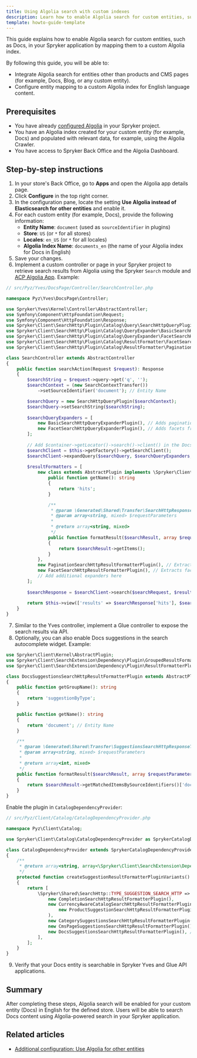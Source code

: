 ```yaml
---
title: Using Algolia search with custom indexes
description: Learn how to enable Algolia search for custom entities, such as Docs, in your Spryker-based project.
template: howto-guide-template
---
```


This guide explains how to enable Algolia search for custom entities, such as Docs, in your Spryker application by mapping them to a custom Algolia index.

By following this guide, you will be able to:
- Integrate Algolia search for entities other than products and CMS pages (for example, Docs, Blog, or any custom entity).
- Configure entity mapping to a custom Algolia index for English language content.

## Prerequisites

- You have already [configured Algolia](/docs/pbc/all/search/latest/base-shop/third-party-integrations/algolia/configure-algolia.html) in your Spryker project.
- You have an Algolia index created for your custom entity (for example, Docs) and populated with relevant data, for example, using the Algolia Crawler.
- You have access to Spryker Back Office and the Algolia Dashboard.

## Step-by-step instructions

1. In your store's Back Office, go to **Apps** and open the Algolia app details page.
2. Click **Configure** in the top right corner.
3. In the configuration pane, locate the setting **Use Algolia instead of Elasticsearch for other entities** and enable it.
4. For each custom entity (for example, Docs), provide the following information:
    - **Entity Name**: `document` (used as `sourceIdentifier` in plugins)
    - **Store**: `US` (or `*` for all stores)
    - **Locales**: `en_US` (or `*` for all locales)
    - **Algolia Index Name**: `documents_en` (the name of your Algolia index for Docs in English)
5. Save your changes.
6. Implement a custom controller or page in your Spryker project to retrieve search results from Algolia using the Spryker `Search` module and [ACP Algolia App](/docs/pbc/all/search/latest/base-shop/third-party-integrations/algolia/algolia). Example:

```php
// src/Pyz/Yves/DocsPage/Controller/SearchController.php

namespace Pyz\Yves\DocsPage\Controller;

use Spryker\Yves\Kernel\Controller\AbstractController;
use Symfony\Component\HttpFoundation\Request;
use Symfony\Component\HttpFoundation\Response;
use Spryker\Client\SearchHttp\Plugin\Catalog\Query\SearchHttpQueryPlugin;
use Spryker\Client\SearchHttp\Plugin\Catalog\QueryExpander\BasicSearchHttpQueryExpanderPlugin;
use Spryker\Client\SearchHttp\Plugin\Catalog\QueryExpander\FacetSearchHttpQueryExpanderPlugin;
use Spryker\Client\SearchHttp\Plugin\Catalog\ResultFormatter\FacetSearchHttpResultFormatterPlugin;
use Spryker\Client\SearchHttp\Plugin\Catalog\ResultFormatter\PaginationSearchHttpResultFormatterPlugin;

class SearchController extends AbstractController
{
    public function searchAction(Request $request): Response
    {
        $searchString = $request->query->get('q', '');
        $searchContext = (new SearchContextTransfer())
            ->setSourceIdentifier('document'); // Entity Name

        $searchQuery = new SearchHttpQueryPlugin($searchContext);
        $searchQuery->setSearchString($searchString);
        
        $searchQueryExpanders = [
            new BasicSearchHttpQueryExpanderPlugin(), // Adds pagination and sorting from the URL query
            new FacetSearchHttpQueryExpanderPlugin(), // Adds facets from the URL query, excluding reserved parameters for sorting, pagination, and query. For example: color=red, size=42
        ];
        
        // Add $container->getLocator()->search()->client() in the DocsPageDependencyProvider module to use it.
        $searchClient = $this->getFactory()->getSearchClient();        
        $searchClient->expandQuery($searchQuery, $searchQueryExpanders, $request->query->all());
        
        $resultFormatters = [
            new class extends AbstractPlugin implements \Spryker\Client\SearchExtension\Dependency\Plugin\ResultFormatterPluginInterface {
                public function getName(): string
                {
                    return 'hits';
                }

                /**
                 * @param \Generated\Shared\Transfer\SearchHttpResponseTransfer $searchResult
                 * @param array<string, mixed> $requestParameters
                 *
                 * @return array<string, mixed>
                 */
                public function formatResult($searchResult, array $requestParameters = []): array
                {
                    return $searchResult->getItems();
                }
            },
            new PaginationSearchHttpResultFormatterPlugin(), // Extracts pagination data from the response, see PaginationSearchResultTransfer
            new FacetSearchHttpResultFormatterPlugin(), // Extracts facets list from the response
            // Add additional expanders here
        ];
        
        $searchResponse = $searchClient->search($searchRequest, $resultFormatters, $request->query->all());
        
        return $this->view(['results' => $searchResponse['hits'], $searchResponse['pagination'], $searchResults['facets']], [], 'docs/search/results.twig');
    }
}
```

7. Similar to the Yves controller, implement a Glue controller to expose the search results via API.
8. Optionally, you can also enable Docs suggestions in the search autocomplete widget. Example:

```php
use Spryker\Client\Kernel\AbstractPlugin;
use Spryker\Client\SearchExtension\Dependency\Plugin\GroupedResultFormatterPluginInterface;
use Spryker\Client\SearchExtension\Dependency\Plugin\ResultFormatterPluginInterface;

class DocsSuggestionsSearchHttpResultFormatterPlugin extends AbstractPlugin  implements ResultFormatterPluginInterface, GroupedResultFormatterPluginInterface
{
    public function getGroupName(): string
    {
        return 'suggestionByType';
    }

    public function getName(): string
    {
        return 'document'; // Entity Name
    }

    /**
     * @param \Generated\Shared\Transfer\SuggestionsSearchHttpResponseTransfer $searchResult
     * @param array<string, mixed> $requestParameters
     *
     * @return array<int, mixed>
     */
    public function formatResult($searchResult, array $requestParameters = [])
    {
        return $searchResult->getMatchedItemsBySourceIdentifiers()['document'] ?? [];
    }
}
```

Enable the plugin in `CatalogDependencyProvider`:

```php
// src/Pyz/Client/Catalog/CatalogDependencyProvider.php

namespace Pyz\Client\Catalog;

use Spryker\Client\Catalog\CatalogDependencyProvider as SprykerCatalogDependencyProvider;

class CatalogDependencyProvider extends SprykerCatalogDependencyProvider
{
    /**
     * @return array<string, array<\Spryker\Client\SearchExtension\Dependency\Plugin\ResultFormatterPluginInterface>>
     */
    protected function createSuggestionResultFormatterPluginVariants(): array
    {
        return [
            \Spryker\Shared\SearchHttp::TYPE_SUGGESTION_SEARCH_HTTP => [
                new CompletionSearchHttpResultFormatterPlugin(),
                new CurrencyAwareCatalogSearchHttpResultFormatterPlugin(
                    new ProductSuggestionSearchHttpResultFormatterPlugin(),
                ),
                new CategorySuggestionsSearchHttpResultFormatterPlugin(),
                new CmsPageSuggestionsSearchHttpResultFormatterPlugin(),
                new DocsSuggestionsSearchHttpResultFormatterPlugin(), // New plugin for Docs suggestions
            ],
        ];
    }
}
```

9. Verify that your Docs entity is searchable in Spryker Yves and Glue API applications.

## Summary

After completing these steps, Algolia search will be enabled for your custom entity (Docs) in English for the defined store.
Users will be able to search Docs content using Algolia-powered search in your Spryker application.

## Related articles

- [Additional configuration: Use Algolia for other entities](/docs/pbc/all/search/latest/base-shop/third-party-integrations/algolia/configure-algolia.html#additional-configuration-use-algolia-for-other-entities)
